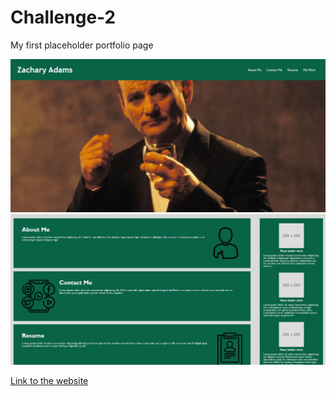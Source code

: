 # Challenge-2
My first placeholder portfolio page

<img src="./assets/images/screenshot1.jpg">
<img src="./assets/images/screenshot2.jpg">

<a href="https://zyastv.github.io/Challenge-2/">Link to the website</a>